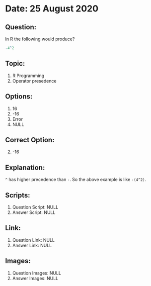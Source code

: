 # Date: 25 August 2020

## Question:
In R the following would produce?
```r
-4^2
```

## Topic:
1. R Programming
2. Operator presedence

## Options:
1. 16
2. -16
3. Error
4. NULL

## Correct Option:
2. -16

## Explanation:
`^` has higher precedence than `-`. So the above example is like `-(4^2)`.

## Scripts:
1. Question Script: NULL
2. Answer Script: NULL

## Link:
1. Question Link: NULL
2. Answer Link: NULL

## Images:
1. Question Images: NULL
2. Answer Images: NULL
